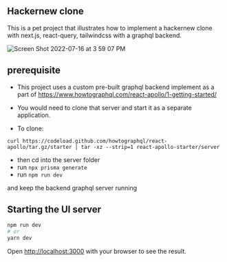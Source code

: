 ## Hackernew clone

This is a pet project that illustrates how to implement a hackernew clone with next.js, react-query, tailwindcss with a graphql backend.

![Screen Shot 2022-07-16 at 3 59 07 PM](https://user-images.githubusercontent.com/1467801/179374364-18517eaa-6551-4076-afd7-3a9c7936bb78.png)



## prerequisite

- This project uses a custom pre-built graphql backend implement as a part of https://www.howtographql.com/react-apollo/1-getting-started/
- You would need to clone that server and start it as a separate application.

- To clone:  

```
curl https://codeload.github.com/howtographql/react-apollo/tar.gz/starter | tar -xz --strip=1 react-apollo-starter/server
```

- then cd into the server folder
- run `npx prisma generate`
- run `npm run dev`

and keep the backend graphql server running

## Starting the UI server

```bash
npm run dev
# or
yarn dev
```

Open [http://localhost:3000](http://localhost:3000) with your browser to see the result.

